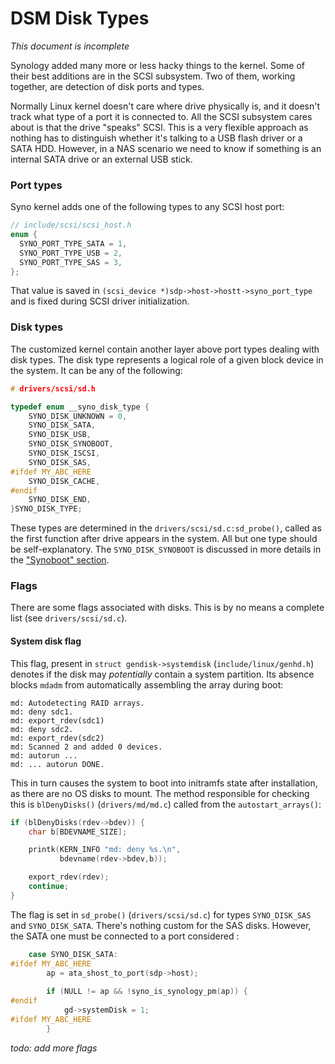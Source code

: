 # DSM Disk Types

*This document is incomplete*

Synology added many more or less hacky things to the kernel. Some of their best additions are in the SCSI subsystem.
Two of them, working together, are detection of disk ports and types. 

Normally Linux kernel doesn't care where drive physically is, and it doesn't track what type of a port it is connected 
to. All the SCSI subsystem cares about is that the drive "speaks" SCSI. This is a very flexible approach as nothing 
has to distinguish whether it's talking to a USB flash driver or a SATA HDD. However, in a NAS scenario we need to know
if something is an internal SATA drive or an external USB stick.


### Port types
Syno kernel adds one of the following types to any SCSI host port:

  ```C
  // include/scsi/scsi_host.h
  enum {
    SYNO_PORT_TYPE_SATA = 1,
    SYNO_PORT_TYPE_USB = 2,
    SYNO_PORT_TYPE_SAS = 3,
  };
  ```

That value is saved in `(scsi_device *)sdp->host->hostt->syno_port_type` and is fixed during SCSI driver initialization.


### Disk types
The customized kernel contain another layer above port types dealing with disk types. The disk type represents a logical
role of a given block device in the system. It can be any of the following:

  ```C
  # drivers/scsi/sd.h
  
  typedef enum __syno_disk_type {
      SYNO_DISK_UNKNOWN = 0,
      SYNO_DISK_SATA,
      SYNO_DISK_USB,
      SYNO_DISK_SYNOBOOT,
      SYNO_DISK_ISCSI,
      SYNO_DISK_SAS,
  #ifdef MY_ABC_HERE
      SYNO_DISK_CACHE,  
  #endif  
      SYNO_DISK_END,  
  }SYNO_DISK_TYPE;
  ```

These types are determined in the `drivers/scsi/sd.c:sd_probe()`, called as the first function after drive appears in 
the system. All but one type should be self-explanatory. The `SYNO_DISK_SYNOBOOT` is discussed in more details in the
["Synoboot" section](synoboot.md).


### Flags
There are some flags associated with disks. This is by no means a complete list (see `drivers/scsi/sd.c`).

#### System disk flag
This flag, present in `struct gendisk->systemdisk` (`include/linux/genhd.h`) denotes if the disk may *potentially*
contain a system partition. Its absence blocks `mdadm` from automatically assembling the array during boot:

```
md: Autodetecting RAID arrays.
md: deny sdc1.
md: export_rdev(sdc1)
md: deny sdc2.
md: export_rdev(sdc2)
md: Scanned 2 and added 0 devices.
md: autorun ...
md: ... autorun DONE.
```

This in turn causes the system to boot into initramfs state after installation, as there are no OS disks to mount. The
method responsible for checking this is `blDenyDisks()` (`drivers/md/md.c`) called from the `autostart_arrays()`:

```c
if (blDenyDisks(rdev->bdev)) {
    char b[BDEVNAME_SIZE];

    printk(KERN_INFO "md: deny %s.\n",
           bdevname(rdev->bdev,b));

    export_rdev(rdev);
    continue;
}
```

The flag is set in `sd_probe()` (`drivers/scsi/sd.c`) for types `SYNO_DISK_SAS` and `SYNO_DISK_SATA`. There's nothing 
custom for the SAS disks. However, the SATA one must be connected to a port considered :

```c
    case SYNO_DISK_SATA:
#ifdef MY_ABC_HERE
        ap = ata_shost_to_port(sdp->host);
         
        if (NULL != ap && !syno_is_synology_pm(ap)) {
#endif  
            gd->systemDisk = 1;
#ifdef MY_ABC_HERE
        }
```

*todo: add more flags*
